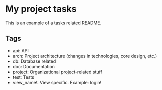 My project tasks
================

This is an example of a tasks related README.

## Tags

- api: API
- arch: Project architecture (changes in technologies, core design, etc.)
- db: Database related
- doc: Documentation
- project: Organizational project-related stuff
- test: Tests
- view_name!: View specific. Example: login!

